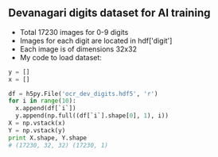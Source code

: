 ## Devanagari digits dataset for AI training
- Total 17230 images for 0-9 digits
- Images for each digit are located in hdf['digit']
- Each image is of dimensions 32x32
- My code to load dataset:
```python
y = []
x = []

df = h5py.File('ocr_dev_digits.hdf5', 'r')
for i in range(10):
  x.append(df[`i`])
  y.append(np.full((df[`i`].shape[0], 1), i))
X = np.vstack(x)
Y = np.vstack(y)
print X.shape, Y.shape
# (17230, 32, 32) (17230, 1)
```